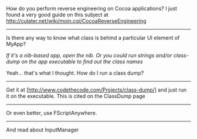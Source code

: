 

How do you perform reverse engineering on Cocoa applications? 
I just found a very good guide on this subject at http://culater.net/wiki/moin.cgi/CocoaReverseEngineering

----

Is there any way to know what class is behind a particular UI element of MyApp?

*If it's a nib-based app, open the nib. Or you could run strings and/or class-dump on the app executable to find out the class names*

Yeah... that's what I thought.  How do I run a class dump?

----

Get it at [http://www.codethecode.com/Projects/class-dump/] and just run it on the executable.
This is cited on the ClassDump page

----

Or even better, use FScriptAnywhere.

----

And read about InputManager
